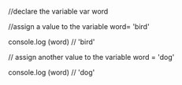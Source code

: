 //declare the variable
var word

//assign a value to the variable
word= 'bird'

console.log (word) // 'bird'

// assign another value to the variable
word = 'dog'

console.log (word) // 'dog'